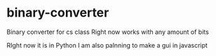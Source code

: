 # binary-converter

Binary converter for cs class
Right now works with any amount of bits

RIght now it is in Python I am also palnning to make a gui in javascript
